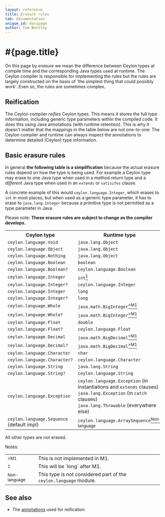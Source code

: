 ```yaml
---
layout: reference
title: Erasure rules
tab: documentation
unique_id: docspage
author: Tom Bentley
---
```


# #{page.title}

On this page by *erasure* we mean the difference between Ceylon types at 
compile time and the corresponding Java types used at runtime. The Ceylon 
compiler is responsible for implementing the rules but the rules are
largely constructed on the basis of 'the simplest thing that could possibly 
work'. Even so, the rules are sometimes complex.

## Reification

The Ceylon compiler *reifies* Ceylon types. This means it stores 
the full type information, including generic type parameters within the 
compiled code. It does this using Java annotations 
(with runtime retention). This is why it doesn't matter that the 
mappings in the table below are not one-to-one: The Ceylon compiler and runtime 
can always inspect the annotations to determine detailed (Ceylon) type 
information.

## Basic erasure rules

In general **the following table is a simplification** because the actual 
erasure rules depend on how the type is being used. For example a 
Ceylon type may erase to one Java type when used in a method return type 
and a *different* Java type when used in an `extends` or `satisifes` clause. 

A concrete example of this would `ceylon.language.Integer`, which erases to 
`int` in most places, but when used as a generic type parameter, it
has to erase to `java.lang.Integer` because a primitive type is not 
permitted as a type parameter in Java.

Please note: **These erasure rules are subject to change as the compiler develops.**

<table>
  <tbody>
    <tr>
      <th>Ceylon type</th>
      <th>Runtime type</th>
    </tr>
    <tr>
      <td><code>ceylon.language.Void</code></td>
      <td><code>java.lang.Object</code></td>
    </tr>
    <tr>
      <td><code>ceylon.language.Object</code></td>
      <td><code>java.lang.Object</code></td>
    </tr>
    <tr>
      <td><code>ceylon.language.Nothing</code></td>
      <td><code>java.lang.Object</code></td>
    </tr>
    <tr>
      <td><code>ceylon.language.Boolean</code></td>
      <td><code>boolean</code></td>
    </tr>
    <tr>
      <td><code>ceylon.language.Boolean?</code></td>
      <td><code>ceylon.language.Boolean</code></td>
    </tr>
    <tr>
      <td><code>ceylon.language.Integer</code></td>
      <td><code>int</code><a href="#note1"><sup>1</sup></a></td>
    </tr>
    <tr>
      <td><code>ceylon.language.Integer?</code></td>
      <td><code>ceylon.language.Integer</code></td>
    </tr>
    <tr>
      <td><code>ceylon.language.Integer</code></td>
      <td><code>long</code></td>
    </tr>
    <tr>
      <td><code>ceylon.language.Integer?</code></td>
      <td><code>long</code></td>
    </tr>
    <tr>
      <td><code>ceylon.language.Whole</code></td>
      <td><code>java.math.BigInteger</code><a href="#noteM1"><sup>&gt;M1</sup></a></td>
    </tr>
    <tr>
      <td><code>ceylon.language.Whole?</code></td>
      <td><code>java.math.BigInteger</code><a href="#noteM1"><sup>&gt;M1</sup></a></td>
    </tr>
    <tr>
      <td><code>ceylon.language.Float</code></td>
      <td><code>double</code></td>
    </tr>
    <tr>
      <td><code>ceylon.language.Float?</code></td>
      <td><code>ceylon.language.Float</code></td>
    </tr>
    <tr>
      <td><code>ceylon.language.Decimal</code></td>
      <td><code>java.math.BigDecimal</code><a href="#noteM1"><sup>&gt;M1</sup></a></td>
    </tr>
    <tr>
      <td><code>ceylon.language.Decimal?</code></td>
      <td><code>java.math.BigDecimal</code><a href="#noteM1"><sup>&gt;M1</sup></a></td>
    </tr>
    <tr>
      <td><code>ceylon.language.Character</code></td>
      <td><code>char</code></td>
    </tr>
    <tr>
      <td><code>ceylon.language.Character?</code></td>
      <td><code>ceylon.language.Character</code></td>
    </tr>
    <tr>
      <td><code>ceylon.language.String</code></td>
      <td><code>java.lang.String</code></td>
    </tr>
    <tr>
      <td><code>ceylon.language.String?</code></td>
      <td><code>ceylon.language.String</code></td>
    </tr>
    <tr>
      <td><code>ceylon.language.Exception</code></td>
      <td><code>ceylon.language.Exception</code> (in instantiations and <code>extends</code> clauses)<br/>
      <code>java.lang.Exception</code> (in <code>catch</code> clauses)<br/>
      <code>java.lang.Throwable</code> (everywhere else)</td>
    </tr>
    <tr>
      <td><code>ceylon.language.Sequence</code> (default impl)</td>
      <td><code>ceylon.language.ArraySequence</code><a href="#noteNonLang"><sup>Non-language</sup></a></td>
    </tr>
  </tbody>
</table>

All other types are not erased.

Notes:
<table>
  <tbody>
    <tr>
      <td><a name="noteM1"><sup>&gt;M1</sup></a></td>
      <td>This is not implemented in M1.</td>
    </tr>
    <tr>
      <td><a name="note1"><sup>1</sup></a></td>
      <td>This will be `long` after M1.</td>
    </tr>
    <tr>
      <td><a name="noteNonLang"><sup>Non-language</sup></a></td>
      <td>This type is not considered part of the 
      <code>ceylon.language</code> module.</td>
    </tr>
  </tbody>
</table>


## See also

* The [annotations](../annotations) used for reification

